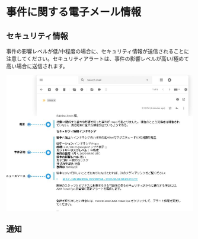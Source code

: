 # 事件に関する電子メール情報

## セキュリティ情報

事件の影響レベルが低/中程度の場合に、セキュリティ情報が送信されることに注意してください。セキュリティアラートは、事件の影響レベルが高い/極めて高い場合に送信されます。

![](../.gitbook/assets/information.jpg)

## 通知



